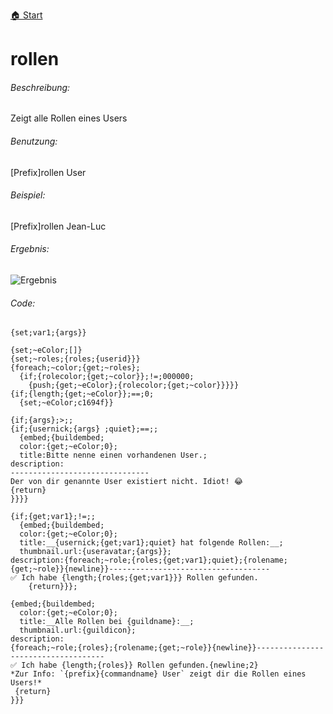 [🏠 Start](https://jeanluc2305.github.io/Discord/)

# rollen

###### Beschreibung:

Zeigt alle Rollen eines Users

###### Benutzung:

[Prefix]rollen User

###### Beispiel:

[Prefix]rollen Jean-Luc

###### Ergebnis:

![Ergebnis](https://cdn.discordapp.com/attachments/642357675283316747/734094092925009950/unknown.png)

###### Code:

```
{set;var1;{args}}

{set;~eColor;[]}
{set;~roles;{roles;{userid}}}
{foreach;~color;{get;~roles};
  {if;{rolecolor;{get;~color}};!=;000000;
    {push;{get;~eColor};{rolecolor;{get;~color}}}}}
{if;{length;{get;~eColor}};==;0;
  {set;~eColor;c1694f}}

{if;{args};>;;
{if;{usernick;{args} ;quiet};==;;
  {embed;{buildembed;
  color:{get;~eColor;0};
  title:Bitte nenne einen vorhandenen User.;
description:
-------------------------------
Der von dir genannte User existiert nicht. Idiot! 😂
{return}
}}}} 

{if;{get;var1};!=;;
  {embed;{buildembed;
  color:{get;~eColor;0};
  title:__{usernick;{get;var1};quiet} hat folgende Rollen:__;
  thumbnail.url:{useravatar;{args}};
description:{foreach;~role;{roles;{get;var1};quiet};{rolename;{get;~role}}{newline}}------------------------------------
✅ Ich habe {length;{roles;{get;var1}}} Rollen gefunden.
    {return}}};

{embed;{buildembed;
  color:{get;~eColor;0};
  title:__Alle Rollen bei {guildname}:__;
  thumbnail.url:{guildicon};
description:
{foreach;~role;{roles};{rolename;{get;~role}}{newline}}------------------------------------
✅ Ich habe {length;{roles}} Rollen gefunden.{newline;2}
*Zur Info: `{prefix}{commandname} User` zeigt dir die Rollen eines Users!*
 {return}
}}} 
```
